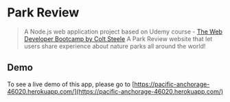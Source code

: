# Park Review

> A Node.js web application project based on Udemy course - [The Web Developer Bootcamp by Colt Steele](https://www.udemy.com/the-web-developer-bootcamp/)
> A Park Review website that let users share experience about nature parks all around the world!

## Demo

To see a live demo of this app, please go to [https://pacific-anchorage-46020.herokuapp.com/](https://pacific-anchorage-46020.herokuapp.com/)